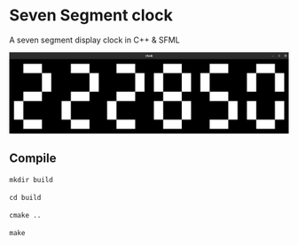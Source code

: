 # Seven Segment clock

A seven segment display clock in C++ & SFML

![clock](readme/clock.gif)


## Compile
```
mkdir build

cd build

cmake ..

make
```
